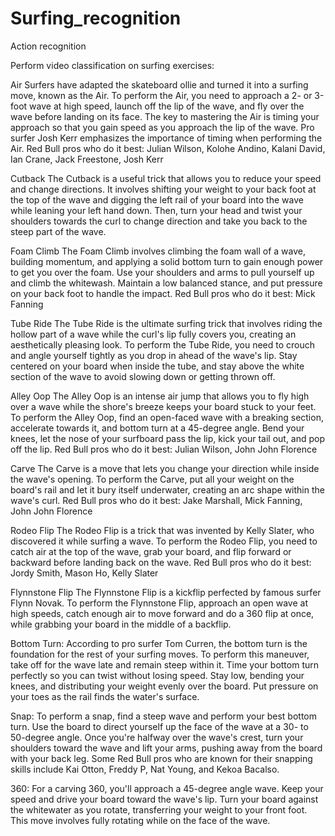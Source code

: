 # Surfing_recognition
Action recognition


Perform video classification on surfing exercises:

Air
Surfers have adapted the skateboard ollie and turned it into a surfing move, known as the Air. To perform the Air, you need to approach a 2- or 3-foot wave at high speed, launch off the lip of the wave, and fly over the wave before landing on its face. The key to mastering the Air is timing your approach so that you gain speed as you approach the lip of the wave. Pro surfer Josh Kerr emphasizes the importance of timing when performing the Air.
Red Bull pros who do it best: Julian Wilson, Kolohe Andino, Kalani David, Ian Crane, Jack Freestone, Josh Kerr

Cutback
The Cutback is a useful trick that allows you to reduce your speed and change directions. It involves shifting your weight to your back foot at the top of the wave and digging the left rail of your board into the wave while leaning your left hand down. Then, turn your head and twist your shoulders towards the curl to change direction and take you back to the steep part of the wave.

Foam Climb
The Foam Climb involves climbing the foam wall of a wave, building momentum, and applying a solid bottom turn to gain enough power to get you over the foam. Use your shoulders and arms to pull yourself up and climb the whitewash. Maintain a low balanced stance, and put pressure on your back foot to handle the impact.
Red Bull pros who do it best: Mick Fanning

Tube Ride
The Tube Ride is the ultimate surfing trick that involves riding the hollow part of a wave while the curl's lip fully covers you, creating an aesthetically pleasing look. To perform the Tube Ride, you need to crouch and angle yourself tightly as you drop in ahead of the wave's lip. Stay centered on your board when inside the tube, and stay above the white section of the wave to avoid slowing down or getting thrown off.

Alley Oop
The Alley Oop is an intense air jump that allows you to fly high over a wave while the shore's breeze keeps your board stuck to your feet. To perform the Alley Oop, find an open-faced wave with a breaking section, accelerate towards it, and bottom turn at a 45-degree angle. Bend your knees, let the nose of your surfboard pass the lip, kick your tail out, and pop off the lip.
Red Bull pros who do it best: Julian Wilson, John John Florence

Carve
The Carve is a move that lets you change your direction while inside the wave's opening. To perform the Carve, put all your weight on the board's rail and let it bury itself underwater, creating an arc shape within the wave's curl.
Red Bull pros who do it best: Jake Marshall, Mick Fanning, John John Florence

Rodeo Flip
The Rodeo Flip is a trick that was invented by Kelly Slater, who discovered it while surfing a wave. To perform the Rodeo Flip, you need to catch air at the top of the wave, grab your board, and flip forward or backward before landing back on the wave.
Red Bull pros who do it best: Jordy Smith, Mason Ho, Kelly Slater

Flynnstone Flip
The Flynnstone Flip is a kickflip perfected by famous surfer Flynn Novak. To perform the Flynnstone Flip, approach an open wave at high speeds, catch enough air to move forward and do a 360 flip at once, while grabbing your board in the middle of a backflip.

Bottom Turn:
According to pro surfer Tom Curren, the bottom turn is the foundation for the rest of your surfing moves. To perform this maneuver, take off for the wave late and remain steep within it. Time your bottom turn perfectly so you can twist without losing speed. Stay low, bending your knees, and distributing your weight evenly over the board. Put pressure on your toes as the rail finds the water's surface.

Snap:
To perform a snap, find a steep wave and perform your best bottom turn. Use the board to direct yourself up the face of the wave at a 30- to 50-degree angle. Once you're halfway over the wave's crest, turn your shoulders toward the wave and lift your arms, pushing away from the board with your back leg. Some Red Bull pros who are known for their snapping skills include Kai Otton, Freddy P, Nat Young, and Kekoa Bacalso.

360:
For a carving 360, you'll approach a 45-degree angle wave. Keep your speed and drive your board toward the wave's lip. Turn your board against the whitewater as you rotate, transferring your weight to your front foot. This move involves fully rotating while on the face of the wave.

